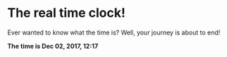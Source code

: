 # The real time clock!

Ever wanted to know what the time is? Well, your journey is about to end!

**The time is Dec 02, 2017, 12:17**